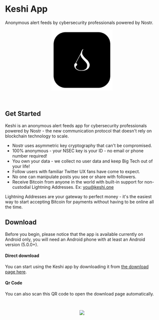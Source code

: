 ﻿# Keshi App
 
Anonymous alert feeds by cybersecurity professionals powered by Nostr.
<br>

<p align="center">
<img src="./single_s_white_bg.png" width="200" />
</p>

<br>

## Get Started

Keshi is an anonymous alert feeds app for cybersecurity professionals powered by Nostr - the new communication protocol that doesn't rely on blockchain technology to scale.

- Nostr uses asymmetric key cryptography that can't be compromised.
- 100% anonymous - your NSEC key is your ID - no email or phone number required!
- You own your data - we collect no user data and keep Big Tech out of your life!
- Follow users with familiar Twitter UX fans have come to expect.
- No one can manipulate posts you see or share with followers.
- Receive Bitcoin from anyone in the world with built-in support for non-custodial Lightning Addresses.
Ex: you@keshi.one

Lightning Addresses are your gateway to perfect money - it's the easiest way to start accepting Bitcoin for payments without having to be online all the time.

## Download

Before you begin, please notice that the app is available currently on Android only, you will need an Android phone with at least an Android version (5.0.0+).

#### Direct download

You can start using the Keshi app by downloading it from [the download page here](https://github.com/Keshi-Engineering/Keshi-app/releases/tag/v0.9.45).

#### Qr Code

You can also scan this QR code to open the download page automatically.

<br>

<p align="center">
<img src="https://github.com/Keshi-Engineering/Keshi-app/assets/25140579/ed426762-6697-4bd4-82f2-03fb2125b078" width="300" />
</p>

